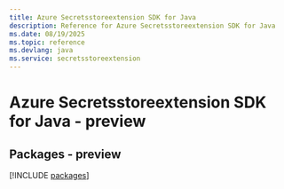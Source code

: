 ```yaml
---
title: Azure Secretsstoreextension SDK for Java
description: Reference for Azure Secretsstoreextension SDK for Java
ms.date: 08/19/2025
ms.topic: reference
ms.devlang: java
ms.service: secretsstoreextension
---
```

# Azure Secretsstoreextension SDK for Java - preview
## Packages - preview
[!INCLUDE [packages](secretsstoreextension-index.md)]